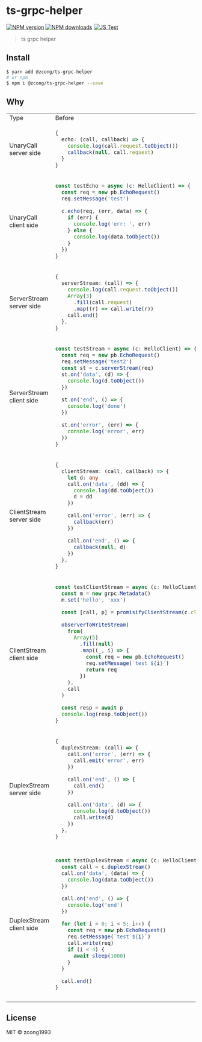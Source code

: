 # ts-grpc-helper

[![NPM version](https://img.shields.io/npm/v/@zcong/ts-grpc-helper.svg?style=flat)](https://npmjs.com/package/@zcong/ts-grpc-helper) [![NPM downloads](https://img.shields.io/npm/dm/@zcong/ts-grpc-helper.svg?style=flat)](https://npmjs.com/package/@zcong/ts-grpc-helper) [![JS Test](https://github.com/zcong1993/ts-grpc-helper/actions/workflows/test.yml/badge.svg)](https://github.com/zcong1993/ts-grpc-helper/actions/workflows/test.yml)

> ts grpc helper

## Install

```bash
$ yarn add @zcong/ts-grpc-helper
# or npm
$ npm i @zcong/ts-grpc-helper --save
```

## Why

<table>
<tr>
<td> Type </td> <td> Before </td> <td> After </td> 
</tr>
<tr>
<td> UnaryCall server side </td>
<td>

```ts
{
  echo: (call, callback) => {
    console.log(call.request.toObject())
    callback(null, call.request)
  }
}
```

</td>
<td>

```ts
{
  echo: toHandleUnaryCall(async (req, md, call) => {
    console.log(req.toObject())
    return req
  }),
}
```

</td>
</tr>
<tr>
<td> UnaryCall client side </td>
<td>

```ts
const testEcho = async (c: HelloClient) => {
  const req = new pb.EchoRequest()
  req.setMessage('test')

  c.echo(req, (err, data) => {
    if (err) {
      console.log('err: ', err)
    } else {
      console.log(data.toObject())
    }
  })
}
```

</td>
<td>

```ts
const testEcho = async (c: HelloClient) => {
  const req = new pb.EchoRequest()
  req.setMessage('test')

  const resp = await promisifyUnaryCall(c.echo, c)(req)
  console.log(resp.res.toObject())
}
```

</td>
</tr>
<tr>
<td> ServerStream server side </td>
<td>

```ts
{
  serverStream: (call) => {
    console.log(call.request.toObject())
    Array(3)
      .fill(call.request)
      .map((r) => call.write(r))
    call.end()
  },
}
```

</td>
<td>

```ts
{
  serverStream: toHandleServerStreamingCall(async (req, md, call) => {
    console.log(req.toObject())
    return from(Array(3).fill(req))
  }),
}
```

</td>
</tr>
<tr>
<td> ServerStream client side </td>
<td>

```ts
const testStream = async (c: HelloClient) => {
  const req = new pb.EchoRequest()
  req.setMessage('test2')
  const st = c.serverStream(req)
  st.on('data', (d) => {
    console.log(d.toObject())
  })

  st.on('end', () => {
    console.log('done')
  })

  st.on('error', (err) => {
    console.log('error', err)
  })
}
```

</td>
<td>

```ts
const testStream = async (c: HelloClient) => {
  const req = new pb.EchoRequest()
  req.setMessage('test2')
  const st = c.serverStream(req)
  const result$ = readStreamToObserver(st)
  await result$.forEach((data) => {
    console.log(data.toObject())
  })
}
```

</td>
</tr>
<tr>
<td> ClientStream server side </td>
<td>

```ts
{
  clientStream: (call, callback) => {
    let d: any
    call.on('data', (dd) => {
      console.log(dd.toObject())
      d = dd
    })

    call.on('error', (err) => {
      callback(err)
    })

    call.on('end', () => {
      callback(null, d)
    })
  },
}
```

</td>
<td>

```ts
{
  clientStream: toHandleClientStreamingCall(async (req, md, call) => {
    let res: hello_pb.EchoRequest
    await req.forEach((data) => {
      res = data
      console.log(data.toObject())
    })

    return res
  }),
}
```

</td>
</tr>
<tr>
<td> ClientStream client side </td>
<td>

```ts
const testClientStream = async (c: HelloClient) => {
  const m = new grpc.Metadata()
  m.set('hello', 'xxx')

  const [call, p] = promisifyClientStream(c.clientStream, c, m)

  observerToWriteStream(
    from(
      Array(5)
        .fill(null)
        .map((_, i) => {
          const req = new pb.EchoRequest()
          req.setMessage(`test ${i}`)
          return req
        })
    ),
    call
  )

  const resp = await p
  console.log(resp.toObject())
}
```

</td>
<td>

```ts
const testClientStream = async (c: HelloClient) => {
  const call = c.clientStream((err, resp) => {
    if (err) {
      console.log(err)
    } else {
      console.log(resp.toObject())
    }
  })

  observerToWriteStream(
    range(0, 5).pipe(
      map((val) => {
        const req = new pb.EchoRequest()
        req.setMessage(`test ${val}`)
        return req
      })
    ),
    call
  )
}
```

</td>
</tr>
<tr>
<td> DuplexStream server side </td>
<td>

```ts
{
  duplexStream: (call) => {
    call.on('error', (err) => {
      call.emit('error', err)
    })

    call.on('end', () => {
      call.end()
    })

    call.on('data', (d) => {
      console.log(d.toObject())
      call.write(d)
    })
  },
}
```

</td>
<td>

```ts
{
  duplexStream: toHandleBidiStreamingCall(async (req, md, call) => {
    return req.pipe(tap((data) => console.log(data.toObject())))
  }),
}
```

</td>
</tr>
<tr>
<td> DuplexStream client side </td>
<td>

```ts
const testDuplexStream = async (c: HelloClient) => {
  const call = c.duplexStream()
  call.on('data', (data) => {
    console.log(data.toObject())
  })

  call.on('end', () => {
    console.log('end')
  })

  for (let i = 0; i < 5; i++) {
    const req = new pb.EchoRequest()
    req.setMessage(`test ${i}`)
    call.write(req)
    if (i < 4) {
      await sleep(1000)
    }
  }

  call.end()
}
```

</td>
<td>

```ts
const testDuplexStream = async (c: HelloClient) => {
  const call = c.duplexStream()

  const result$ = readStreamToObserver(call)
  result$
    .forEach((data) => {
      console.log(data.toObject())
    })
    .then(() => console.log('end'))

  const source$ = interval(1000).pipe(
    take(5),
    map((v) => {
      const req = new pb.EchoRequest()
      req.setMessage(`test ${v}`)
      return of(req)
    }),
    concatAll()
  )

  observerToWriteStream(source$, call)
}
```

</td>
</tr>
</table>

## License

MIT &copy; zcong1993

